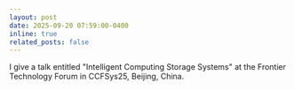 ```yaml
---
layout: post
date: 2025-09-20 07:59:00-0400
inline: true
related_posts: false
---
```


I give a talk entitled "Intelligent Computing Storage Systems" at the Frontier Technology Forum in CCFSys25, Beijing, China.
